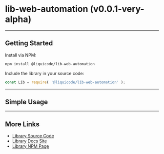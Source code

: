 
# lib-web-automation (v0.0.1-very-alpha)


---------------------------------------------------------------------


## Getting Started

Install via NPM:
```bash
npm install @liquicode/lib-web-automation
```

Include the library in your source code:
```javascript
const Lib = require( '@liquicode/lib-web-automation' );
```


---------------------------------------------------------------------


## Simple Usage


---------------------------------------------------------------------


## More Links

- [Library Source Code](https://github.com/liquicode/lib-web-automation)
- [Library Docs Site](http://lib-web-automation.liquicode.com)
- [Library NPM Page](https://www.npmjs.com/package/@liquicode/lib-web-automation)

